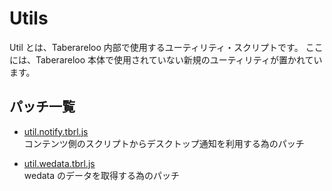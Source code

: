 # Utils

Util とは、Taberareloo 内部で使用するユーティリティ・スクリプトです。
ここには、Taberareloo 本体で使用されていない新規のユーティリティが置かれています。

## パッチ一覧

* [util.notify.tbrl.js](https://raw.github.com/taberareloo/patches-for-taberareloo/master/utils/util.notify.tbrl.js)  
	コンテンツ側のスクリプトからデスクトップ通知を利用する為のパッチ

* [util.wedata.tbrl.js](https://raw.github.com/taberareloo/patches-for-taberareloo/master/utils/util.wedata.tbrl.js)  
	wedata のデータを取得する為のパッチ
